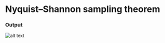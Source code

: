 # Nyquist–Shannon sampling theorem

### Output
![alt text](https://github.com/Bakar31/RUET-Sessional-Codes/blob/master/2-2%5BModeling%20and%20Simulation%20Sessional%5D/Designing%20a%20PID%20controller/PID%20output.png)